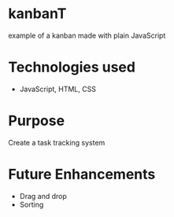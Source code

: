 # kanbanT
example of a kanban made with plain JavaScript 

# Technologies used
- JavaScript, HTML, CSS

# Purpose
Create a task tracking system

# Future Enhancements
- Drag and drop
- Sorting
